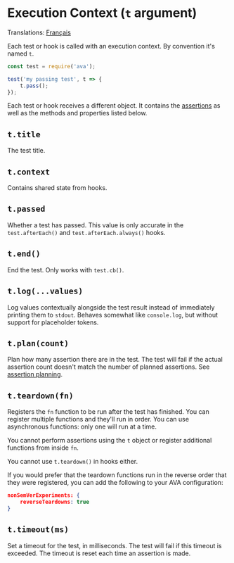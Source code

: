 # Execution Context (`t` argument)

Translations: [Français](https://github.com/avajs/ava-docs/blob/master/fr_FR/docs/02-execution-context.md)

Each test or hook is called with an execution context. By convention it's named `t`.

```js
const test = require('ava');

test('my passing test', t => {
	t.pass();
});
```

Each test or hook receives a different object. It contains the [assertions](./03-assertions.md) as well as the methods and properties listed below.

## `t.title`

The test title.

## `t.context`

Contains shared state from hooks.

## `t.passed`

Whether a test has passed. This value is only accurate in the `test.afterEach()` and `test.afterEach.always()` hooks.

## `t.end()`

End the test. Only works with `test.cb()`.

## `t.log(...values)`

Log values contextually alongside the test result instead of immediately printing them to `stdout`. Behaves somewhat like `console.log`, but without support for placeholder tokens.

## `t.plan(count)`

Plan how many assertion there are in the test. The test will fail if the actual assertion count doesn't match the number of planned assertions. See [assertion planning](./03-assertions.md#assertion-planning).

## `t.teardown(fn)`

Registers the `fn` function to be run after the test has finished. You can register multiple functions and they'll run in order. You can use asynchronous functions: only one will run at a time.

You cannot perform assertions using the `t` object or register additional functions from inside `fn`.

You cannot use `t.teardown()` in hooks either.

If you would prefer that the teardown functions run in the reverse order that they were registered, you can add the following to your AVA configuration:

```json
nonSemVerExperiments: {
	reverseTeardowns: true
}
```

## `t.timeout(ms)`

Set a timeout for the test, in milliseconds. The test will fail if this timeout is exceeded. The timeout is reset each time an assertion is made.
